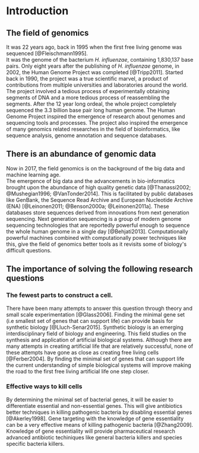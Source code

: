 # Introduction
## The field of genomics
It was 22 years ago, back in 1995 when the first free living genome was sequenced [@Fleischmann1995].  
It was the genome of the bacterium *H. influenzae*, containing 1,830,137 base pairs.
Only eight years after the publishing of *H. influenzae* genome, in 2002, the Human Genome Project was completed [@Tripp2011].
Started back in 1990, the project was a true scientific marvel, a product of contributions from multiple universities and laboratories around the world.
The project involved a tedious process of experimentally obtaining segments of DNA and a more tedious process of reassembling the segments.
After the 12 year long ordeal, the whole project completely sequenced the 3.3 billion base pair long human genome.
The Human Genome Project inspired the emergence of research about genomes and sequencing tools and processes.
The project also inspired the emergence of many genomics related researches in the field of bioinformatics, like sequence analysis, genome annotation and sequence databases.

## There is an abundance of genomic data
Now in 2017, the field genomics is on the background of the big data and machine learning age.  
The emergence of big data and the advancements in bio-informatics brought upon the abundance of high quality genetic data [@Thanassi2002; @Mushegian1996; @VanTonder2014].
This is facilitated by public databases like GenBank, the Sequence Read Archive and European Nucleotide Archive (ENA) [@Leinonen2011; @Benson2000a; @Leinonen2011a].
These databases store sequences derived from innovations from next generation sequencing.
Next generation sequencing is a group of modern genome sequencing technologies that are reportedly powerful enough to sequence the whole human genome in a single day [@Behjati2013].
Computationally powerful machines combined with computationally power techniques like this, give the field of genomics better tools as it revisits some of biology's difficult questions.

## The importance of solving the following research questions
### The fewest parts  to construct a cell.
There have been many attempts to answer this question through theory and small scale experimentation [@Glass2006].
Finding the minimal gene set (i.e smallest set of genes that can support life) can provide basis for synthetic biology [@Lluch-Senar2015].
Synthetic biology is an emerging interdisciplinary field of biology and engineering.
This field studies on the synthesis and application of artificial biological systems.
Although there are many attempts in creating artificial life that are relatively successful, none of these attempts have gone as close as creating free living cells [@Ferber2004].
By finding the minimal set of genes that can support life the current understanding of simple biological systems will improve making the road to the first free living artificial life one step closer.

### Effective ways to kill cells
By determining the minimal set of bacterial genes, it will be easier to differentiate essential and non-essential genes.
This will give antibiotics better techniques in killing pathogenic bacteria by disabling essential genes [@Akerley1998].
Gene targeting with the knowledge of gene essentiality can be a very effective means of killing pathogenic bacteria [@Zhang2009].
Knowledge of gene essentiality will provide pharmaceutical research advanced antibiotic techiniques like general bacteria killers and species specific bacteria killers.
